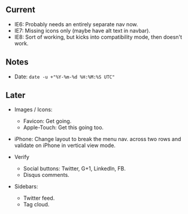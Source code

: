 ---
---

## Current

* IE6: Probably needs an entirely separate nav now.
* IE7: Missing icons only (maybe have alt text in navbar).
* IE8: Sort of working, but kicks into compatibility mode, then doesn't work.

## Notes

* Date: `date -u +"%Y-%m-%d %H:%M:%S UTC"`

## Later

* Images / Icons:

  * Favicon: Get going.
  * Apple-Touch: Get this going too.

* iPhone: Change layout to break the menu nav. across two rows and validate
  on iPhone in vertical view mode.

* Verify

  * Social buttons: Twitter, G+1, LinkedIn, FB.
  * Disqus comments.

* Sidebars:

  * Twitter feed.
  * Tag cloud.
